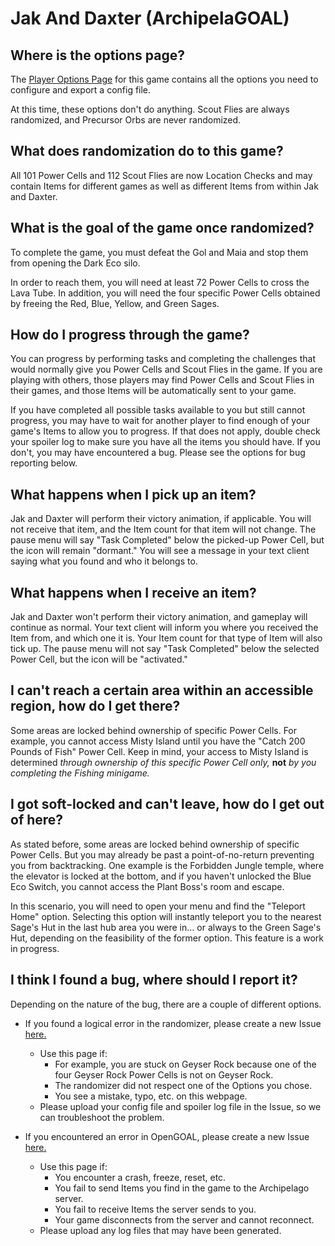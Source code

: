 # Jak And Daxter (ArchipelaGOAL)

## Where is the options page?

The [Player Options Page](../player-options) for this game contains 
all the options you need to configure and export a config file.

At this time, these options don't do anything. Scout Flies are always randomized, and Precursor Orbs 
are never randomized.

## What does randomization do to this game?
All 101 Power Cells and 112 Scout Flies are now Location Checks 
and may contain Items for different games as well as different Items from within Jak and Daxter.

## What is the goal of the game once randomized?
To complete the game, you must defeat the Gol and Maia and stop them from opening the Dark Eco silo.

In order to reach them, you will need at least 72 Power Cells to cross the Lava Tube. In addition, 
you will need the four specific Power Cells obtained by freeing the Red, Blue, Yellow, and Green Sages.

## How do I progress through the game?
You can progress by performing tasks and completing the challenges that would normally give you Power Cells and 
Scout Flies in the game. If you are playing with others, those players may find Power Cells and Scout Flies 
in their games, and those Items will be automatically sent to your game. 

If you have completed all possible tasks available to you but still cannot progress, you may have to wait for 
another player to find enough of your game's Items to allow you to progress. If that does not apply, 
double check your spoiler log to make sure you have all the items you should have. If you don't, 
you may have encountered a bug. Please see the options for bug reporting below.

## What happens when I pick up an item?
Jak and Daxter will perform their victory animation, if applicable. You will not receive that item, and 
the Item count for that item will not change. The pause menu will say "Task Completed" below the 
picked-up Power Cell, but the icon will remain "dormant." You will see a message in your text client saying 
what you found and who it belongs to.

## What happens when I receive an item?
Jak and Daxter won't perform their victory animation, and gameplay will continue as normal. Your text client will 
inform you where you received the Item from, and which one it is. Your Item count for that type of Item will also 
tick up. The pause menu will not say "Task Completed" below the selected Power Cell, but the icon will be "activated."

## I can't reach a certain area within an accessible region, how do I get there?
Some areas are locked behind ownership of specific Power Cells. For example, you cannot access Misty Island 
until you have the "Catch 200 Pounds of Fish" Power Cell. Keep in mind, your access to Misty Island is determined 
_through ownership of this specific Power Cell only,_ **not** _by you completing the Fishing minigame._

## I got soft-locked and can't leave, how do I get out of here?
As stated before, some areas are locked behind ownership of specific Power Cells. But you may already be past 
a point-of-no-return preventing you from backtracking. One example is the Forbidden Jungle temple, where 
the elevator is locked at the bottom, and if you haven't unlocked the Blue Eco Switch, you cannot access 
the Plant Boss's room and escape.

In this scenario, you will need to open your menu and find the "Teleport Home" option. Selecting this option 
will instantly teleport you to the nearest Sage's Hut in the last hub area you were in... or always to 
the Green Sage's Hut, depending on the feasibility of the former option. This feature is a work in progress.

## I think I found a bug, where should I report it?
Depending on the nature of the bug, there are a couple of different options.

* If you found a logical error in the randomizer, please create a new Issue 
[here.](https://github.com/ArchipelaGOAL/Archipelago/issues)
  * Use this page if:
    * For example, you are stuck on Geyser Rock because one of the four Geyser Rock Power Cells is not on Geyser Rock.
    * The randomizer did not respect one of the Options you chose.
    * You see a mistake, typo, etc. on this webpage.
  * Please upload your config file and spoiler log file in the Issue, so we can troubleshoot the problem.

* If you encountered an error in OpenGOAL, please create a new Issue 
[here.](https://github.com/ArchipelaGOAL/ArchipelaGOAL/issues)
  * Use this page if:
    * You encounter a crash, freeze, reset, etc.
    * You fail to send Items you find in the game to the Archipelago server.
    * You fail to receive Items the server sends to you.
    * Your game disconnects from the server and cannot reconnect.
  * Please upload any log files that may have been generated.